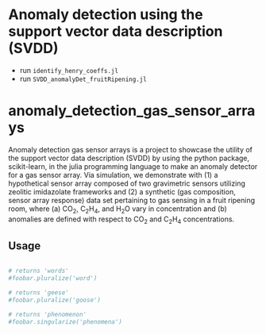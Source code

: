 # Anomaly detection using the support vector data description (SVDD)

* run `identify_henry_coeffs.jl`
* run `SVDD_anomalyDet_fruitRipening.jl`

# anomaly_detection_gas_sensor_arrays

Anomaly detection gas sensor arrays is a project to showcase the utility of the support vector data description (SVDD) by using the python package, scikit-learn, in the julia programming language to make an anomaly detector for a gas sensor array. Via simulation, we demonstrate with (1) a hypothetical sensor array composed of two gravimetric sensors utilizing zeolitic imidazolate frameworks and (2) a synthetic (gas composition, sensor array response) data set pertaining to gas sensing in a fruit ripening room, where (a) CO$_2$, C$_2$H$_4$, and H$_2$O vary in concentration and (b) anomalies are defined with respect to CO$_2$ and C$_2$H$_4$ concentrations.


## Usage

```julia

# returns 'words'
#foobar.pluralize('word')

# returns 'geese'
#foobar.pluralize('goose')

# returns 'phenomenon'
#foobar.singularize('phenomena')
```

